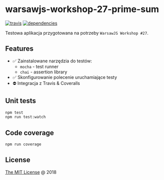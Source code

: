 # warsawjs-workshop-27-prime-sum

[![travis](https://img.shields.io/travis/piecioshka/warsawjs-workshop-27-prime-sum.svg?maxAge=2592000)](https://travis-ci.org/piecioshka/warsawjs-workshop-27-prime-sum)
[![dependencies](https://david-dm.org/piecioshka/warsawjs-workshop-27-prime-sum.svg)](https://github.com/piecioshka/warsawjs-workshop-27-prime-sum)

Testowa aplikacja przygotowana na potrzeby `WarsawJS Workshop #27`.

## Features

* :white_check_mark: Zainstalowane narzędzia do testów:
    + `mocha` - test runner
    + `chai` - assertion library
* :white_check_mark: Skonfigurowanie polecenie uruchamiające testy
* :no_entry: Integracja z Travis & Coveralls

## Unit tests

```bash
npm test
npm run test:watch
```

## Code coverage

```bash
npm run coverage
```

## License

[The MIT License](http://piecioshka.mit-license.org) @ 2018
